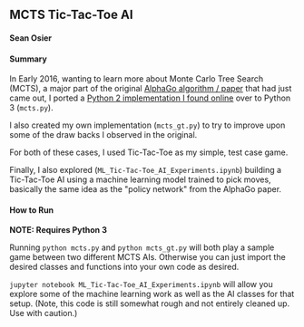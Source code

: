 ## MCTS Tic-Tac-Toe AI
#### Sean Osier


#### Summary
In Early 2016, wanting to learn more about Monte Carlo Tree Search (MCTS), a major part of the original [AlphaGo algorithm / paper](https://storage.googleapis.com/deepmind-media/alphago/AlphaGoNaturePaper.pdf) that had just came out, I ported a [Python 2 implementation I found online](http://mcts.ai/code/python.html) over to Python 3 (`mcts.py`).

I also created my own implementation (`mcts_gt.py`) to try to improve upon some of the draw backs I observed in the original.

For both of these cases, I used Tic-Tac-Toe as my simple, test case game.

Finally, I also explored (`ML_Tic-Tac-Toe_AI_Experiments.ipynb`) building a Tic-Tac-Toe AI using a machine learning model trained to pick moves, basically the same idea as the "policy network" from the AlphaGo paper.

#### How to Run

**NOTE: Requires Python 3**

Running `python mcts.py` and `python mcts_gt.py` will both play a sample game between two different MCTS AIs. Otherwise you can just import the desired classes and functions into your own code as desired.

`jupyter notebook ML_Tic-Tac-Toe_AI_Experiments.ipynb` will allow you explore some of the machine learning work as well as the AI classes for that setup. (Note, this code is still somewhat rough and not entirely cleaned up. Use with caution.)
